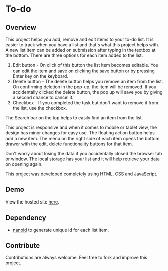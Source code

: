 # To-do

## Overview

This project helps you add, remove and edit items to your to-do list. It is easier to track when you have a list and that's what this project helps with.
A new list item can be added on submission after typing in the textbox at the bottom. There are three options for each item added to the list.

1. Edit button - On click of this button the list item becomes editable. You can edit the item and save on clicking the save button or by pressing Enter key on the keyboard.
2. Delete button - The delete button helps you remove an item from the list. On confirming deletion in the pop-up, the item will be removed. If you accidentally clicked the delete button, the pop up will save you by giving a second chance to cancel it.
3. Checkbox - If you completed the task but don't want to remove it from the list, use the checkbox.

The Search bar on the top helps to easily find an item from the list.

This project is responsive and when it comes to mobile or tablet view, the design has minor changes for easy use. The floating action button helps add a new item. The menu on the right side of each item opens the bottom drawer with the edit, delete functionality buttons for that item.

Don't worry about losing the data if you accidentally closed the browser tab or window. The local storage has your list and it will help retrieve your data on opening again.

This project was developed completely using HTML, CSS and JavaScript.

## Demo

View the hosted site [here](https://liyatheresa.github.io/To-do/).

## Dependency

- [nanoid](https://github.com/ai/nanoid) to generate unique id for each list item.

## Contribute

Contributions are always welcome. Feel free to fork and improve this project.
